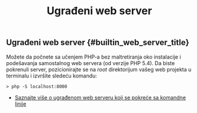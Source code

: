 ﻿---
title: Ugrađeni web server
isChild: true
---

## Ugrađeni web server {#builtin_web_server_title}

Možete da počnete sa učenjem PHP-a bez maltretiranja oko instalacije i podešavanja samostalnog web servera (od verzije 
PHP 5.4). Da biste pokrenuli server, pozicionirajte se na _root_ direktorijum vašeg web projekta u terminalu i izvršite 
sledeću komandu:

    > php -S localhost:8000

* [Saznajte više o ugrađenom web serveru koji se pokreće sa komandne linije][cli-server]

[cli-server]: http://www.php.net/manual/en/features.commandline.webserver.php
